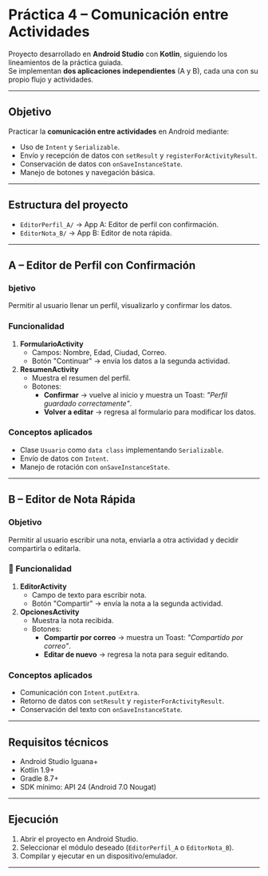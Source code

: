 # Práctica 4 – Comunicación entre Actividades

Proyecto desarrollado en **Android Studio** con **Kotlin**, siguiendo los lineamientos de la práctica guiada.  
Se implementan **dos aplicaciones independientes** (A y B), cada una con su propio flujo y actividades.

---

## Objetivo
Practicar la **comunicación entre actividades** en Android mediante:
- Uso de `Intent` y `Serializable`.
- Envío y recepción de datos con `setResult` y `registerForActivityResult`.
- Conservación de datos con `onSaveInstanceState`.
- Manejo de botones y navegación básica.

---

## Estructura del proyecto
- `EditorPerfil_A/` → App A: Editor de perfil con confirmación.  
- `EditorNota_B/` → App B: Editor de nota rápida.  

---

## A – Editor de Perfil con Confirmación
### bjetivo
Permitir al usuario llenar un perfil, visualizarlo y confirmar los datos.

### Funcionalidad
1. **FormularioActivity**
   - Campos: Nombre, Edad, Ciudad, Correo.
   - Botón "Continuar" → envía los datos a la segunda actividad.
2. **ResumenActivity**
   - Muestra el resumen del perfil.
   - Botones:
     - **Confirmar** → vuelve al inicio y muestra un Toast: *"Perfil guardado correctamente"*.  
     - **Volver a editar** → regresa al formulario para modificar los datos.

### Conceptos aplicados
- Clase `Usuario` como `data class` implementando `Serializable`.
- Envío de datos con `Intent`.
- Manejo de rotación con `onSaveInstanceState`.

---

##  B – Editor de Nota Rápida
### Objetivo
Permitir al usuario escribir una nota, enviarla a otra actividad y decidir compartirla o editarla.

### 🔹 Funcionalidad
1. **EditorActivity**
   - Campo de texto para escribir nota.
   - Botón "Compartir" → envía la nota a la segunda actividad.
2. **OpcionesActivity**
   - Muestra la nota recibida.
   - Botones:
     - **Compartir por correo** → muestra un Toast: *"Compartido por correo"*.  
     - **Editar de nuevo** → regresa la nota para seguir editando.

### Conceptos aplicados
- Comunicación con `Intent.putExtra`.
- Retorno de datos con `setResult` y `registerForActivityResult`.
- Conservación del texto con `onSaveInstanceState`.

---

## Requisitos técnicos
- Android Studio Iguana+  
- Kotlin 1.9+  
- Gradle 8.7+  
- SDK mínimo: API 24 (Android 7.0 Nougat)

---

## Ejecución
1. Abrir el proyecto en Android Studio.
2. Seleccionar el módulo deseado (`EditorPerfil_A` o `EditorNota_B`).
3. Compilar y ejecutar en un dispositivo/emulador.

---


